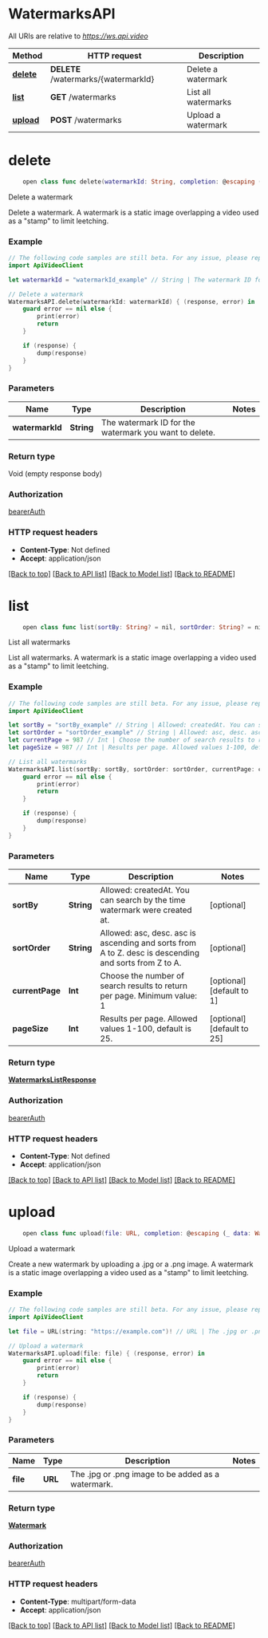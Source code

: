 # WatermarksAPI

All URIs are relative to *https://ws.api.video*

Method | HTTP request | Description
------------- | ------------- | -------------
[**delete**](WatermarksAPI.md#deletewatermark) | **DELETE** /watermarks/{watermarkId} | Delete a watermark
[**list**](WatermarksAPI.md#listwatermarks) | **GET** /watermarks | List all watermarks
[**upload**](WatermarksAPI.md#postwatermark) | **POST** /watermarks | Upload a watermark


# **delete**
```swift
    open class func delete(watermarkId: String, completion: @escaping (_ data: Void?, _ error: Error?) -> Void)
```

Delete a watermark

Delete a watermark. A watermark is a static image overlapping a video used as a \"stamp\" to limit leetching.

### Example
```swift
// The following code samples are still beta. For any issue, please report via http://github.com/OpenAPITools/openapi-generator/issues/new
import ApiVideoClient

let watermarkId = "watermarkId_example" // String | The watermark ID for the watermark you want to delete.

// Delete a watermark
WatermarksAPI.delete(watermarkId: watermarkId) { (response, error) in
    guard error == nil else {
        print(error)
        return
    }

    if (response) {
        dump(response)
    }
}
```

### Parameters

Name | Type | Description  | Notes
------------- | ------------- | ------------- | -------------
 **watermarkId** | **String** | The watermark ID for the watermark you want to delete. | 

### Return type

Void (empty response body)

### Authorization

[bearerAuth](../README.md#bearerAuth)

### HTTP request headers

 - **Content-Type**: Not defined
 - **Accept**: application/json

[[Back to top]](#) [[Back to API list]](../README.md#documentation-for-api-endpoints) [[Back to Model list]](../README.md#documentation-for-models) [[Back to README]](../README.md)

# **list**
```swift
    open class func list(sortBy: String? = nil, sortOrder: String? = nil, currentPage: Int? = nil, pageSize: Int? = nil, completion: @escaping (_ data: WatermarksListResponse?, _ error: Error?) -> Void)
```

List all watermarks

List all watermarks. A watermark is a static image overlapping a video used as a \"stamp\" to limit leetching.

### Example
```swift
// The following code samples are still beta. For any issue, please report via http://github.com/OpenAPITools/openapi-generator/issues/new
import ApiVideoClient

let sortBy = "sortBy_example" // String | Allowed: createdAt. You can search by the time watermark were created at. (optional)
let sortOrder = "sortOrder_example" // String | Allowed: asc, desc. asc is ascending and sorts from A to Z. desc is descending and sorts from Z to A. (optional)
let currentPage = 987 // Int | Choose the number of search results to return per page. Minimum value: 1 (optional) (default to 1)
let pageSize = 987 // Int | Results per page. Allowed values 1-100, default is 25. (optional) (default to 25)

// List all watermarks
WatermarksAPI.list(sortBy: sortBy, sortOrder: sortOrder, currentPage: currentPage, pageSize: pageSize) { (response, error) in
    guard error == nil else {
        print(error)
        return
    }

    if (response) {
        dump(response)
    }
}
```

### Parameters

Name | Type | Description  | Notes
------------- | ------------- | ------------- | -------------
 **sortBy** | **String** | Allowed: createdAt. You can search by the time watermark were created at. | [optional] 
 **sortOrder** | **String** | Allowed: asc, desc. asc is ascending and sorts from A to Z. desc is descending and sorts from Z to A. | [optional] 
 **currentPage** | **Int** | Choose the number of search results to return per page. Minimum value: 1 | [optional] [default to 1]
 **pageSize** | **Int** | Results per page. Allowed values 1-100, default is 25. | [optional] [default to 25]

### Return type

[**WatermarksListResponse**](WatermarksListResponse.md)

### Authorization

[bearerAuth](../README.md#bearerAuth)

### HTTP request headers

 - **Content-Type**: Not defined
 - **Accept**: application/json

[[Back to top]](#) [[Back to API list]](../README.md#documentation-for-api-endpoints) [[Back to Model list]](../README.md#documentation-for-models) [[Back to README]](../README.md)

# **upload**
```swift
    open class func upload(file: URL, completion: @escaping (_ data: Watermark?, _ error: Error?) -> Void)
```

Upload a watermark

Create a new watermark by uploading a .jpg or a .png image. A watermark is a static image overlapping a video used as a \"stamp\" to limit leetching.

### Example
```swift
// The following code samples are still beta. For any issue, please report via http://github.com/OpenAPITools/openapi-generator/issues/new
import ApiVideoClient

let file = URL(string: "https://example.com")! // URL | The .jpg or .png image to be added as a watermark.

// Upload a watermark
WatermarksAPI.upload(file: file) { (response, error) in
    guard error == nil else {
        print(error)
        return
    }

    if (response) {
        dump(response)
    }
}
```

### Parameters

Name | Type | Description  | Notes
------------- | ------------- | ------------- | -------------
 **file** | **URL** | The .jpg or .png image to be added as a watermark. | 

### Return type

[**Watermark**](Watermark.md)

### Authorization

[bearerAuth](../README.md#bearerAuth)

### HTTP request headers

 - **Content-Type**: multipart/form-data
 - **Accept**: application/json

[[Back to top]](#) [[Back to API list]](../README.md#documentation-for-api-endpoints) [[Back to Model list]](../README.md#documentation-for-models) [[Back to README]](../README.md)

